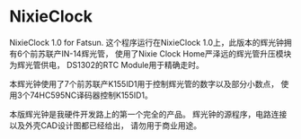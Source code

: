 # NixieClock
 NixieClock 1.0 for Fatsun.
 这个程序运行在NixieClock 1.0上，此版本的辉光钟拥有6个前苏联产IN-14辉光管，
 使用了Nixie Clock Home严泽远的辉光管升压模块为辉光管供电，
 DS1302的RTC Module用于精确走时。

 本辉光钟使用了7个前苏联产K155ID1用于控制辉光管的数字以及部分小数点，
 使用3个74HC595NC译码器控制K155ID1。

 本版辉光钟是我硬件开发路上的第一个完全的产品。
 辉光钟的源程序，电路连接以及外壳CAD设计图都已经给出，
 请勿用于商业用途。